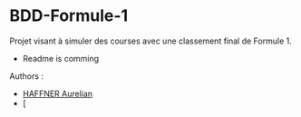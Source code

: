 # BDD-Formule-1
Projet visant à simuler des courses avec une classement final de Formule 1.

- Readme is comming


Authors :
- [HAFFNER Aurelian]()
- [

